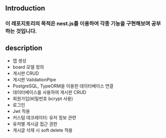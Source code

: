 ## Introduction
### 이 레포지토리의 목적은 nest.js를 이용하여 각종 기능을 구현해보며 공부하는 것입니다.

## description
- 앱 생성
- board 모델 정의
- 게시판 CRUD
- 게시판 ValidationPipe
- PostgreSQL, TypeORM을 이용한 데이터베이스 연결
- 데이터베이스를 사용하여 게시판 CRUD
- 회원가입(비밀번호 bcrypt 사용)
- 로그인
- Jwt 적용
- 커스텀 데코레이터: 유저 정보 관련
- 유저별 게시글 접근 권한
- 게시글 삭제 시 soft delete 적용